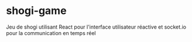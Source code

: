 # shogi-game
Jeu de shogi utilisant React pour l'interface utilisateur réactive et socket.io pour la communication en temps réel
